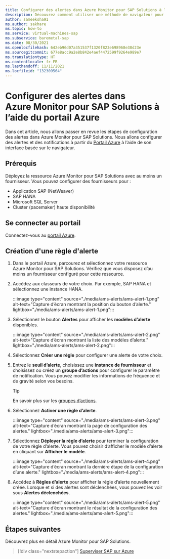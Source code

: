 ```yaml
---
title: Configurer des alertes dans Azure Monitor pour SAP Solutions à l’aide du portail Azure
description: Découvrez comment utiliser une méthode de navigateur pour configurer des alertes dans Azure Monitor pour SAP Solutions.
author: sameeksha91
ms.author: sakhare
ms.topic: how-to
ms.service: virtual-machines-sap
ms.subservice: baremetal-sap
ms.date: 08/30/2021
ms.openlocfilehash: 642eb96d07a351537f1320f823e698968e38d23e
ms.sourcegitcommit: 677e8acc9a2e8b842e4aef4472599f9264e989e7
ms.translationtype: HT
ms.contentlocale: fr-FR
ms.lasthandoff: 11/11/2021
ms.locfileid: "132309564"
---
```

# <a name="configure-alerts-in-azure-monitor-for-sap-solutions-by-using-the-azure-portal"></a>Configurer des alertes dans Azure Monitor pour SAP Solutions à l’aide du portail Azure

Dans cet article, nous allons passer en revue les étapes de configuration des alertes dans Azure Monitor pour SAP Solutions. Nous allons configurer des alertes et des notifications à partir du [Portail Azure](https://azure.microsoft.com/features/azure-portal) à l’aide de son interface basée sur le navigateur.

## <a name="prerequisites"></a>Prérequis

Déployez la ressource Azure Monitor pour SAP Solutions avec au moins un fournisseur. Vous pouvez configurer des fournisseurs pour : 
- Application SAP (NetWeaver)
- SAP HANA
- Microsoft SQL Server
- Cluster (pacemaker) haute disponibilité

## <a name="sign-in-to-the-portal"></a>Se connecter au portail

Connectez-vous au [portail Azure](https://portal.azure.com).

## <a name="create-an-alert-rule"></a>Création d'une règle d'alerte

1.  Dans le portail Azure, parcourez et sélectionnez votre ressource Azure Monitor pour SAP Solutions. Vérifiez que vous disposez d’au moins un fournisseur configuré pour cette ressource. 
2.  Accédez aux classeurs de votre choix. Par exemple, SAP HANA et sélectionnez une instance HANA.

    :::image type="content" source="./media/ams-alerts/ams-alert-1.png" alt-text="Capture d’écran montrant la position du bouton d’alerte." lightbox="./media/ams-alerts/ams-alert-1.png":::
  
3.  Sélectionnez le bouton **Alertes** pour afficher les **modèles d’alerte** disponibles.

    :::image type="content" source="./media/ams-alerts/ams-alert-2.png" alt-text="Capture d’écran montrant la liste des modèles d’alerte." lightbox="./media/ams-alerts/ams-alert-2.png":::
    
4.  Sélectionnez **Créer une règle** pour configurer une alerte de votre choix.
5.  Entrez le **seuil d’alerte**, choisissez une **instance de fournisseur** et choisissez ou créez un **groupe d’actions** pour configurer le paramètre de notification. Vous pouvez modifier les informations de fréquence et de gravité selon vos besoins.

    >[!Tip]
    > En savoir plus sur les [groupes d’actions](../../../azure-monitor/alerts/action-groups.md). 
    
7.  Sélectionnez **Activer une règle d’alerte**.

    :::image type="content" source="./media/ams-alerts/ams-alert-3.png" alt-text="Capture d’écran montrant la page de configuration des alertes." lightbox="./media/ams-alerts/ams-alert-3.png":::
    
7.  Sélectionnez **Déployer la règle d’alerte** pour terminer la configuration de votre règle d’alerte. Vous pouvez choisir d’afficher le modèle d’alerte en cliquant sur **Afficher le modèle**.

    :::image type="content" source="./media/ams-alerts/ams-alert-4.png" alt-text="Capture d’écran montrant la dernière étape de la configuration d’une alerte." lightbox="./media/ams-alerts/ams-alert-4.png":::
    
8.  Accédez à **Règles d’alerte** pour afficher la règle d’alerte nouvellement créée. Lorsque et si des alertes sont déclenchées, vous pouvez les voir sous **Alertes déclenchées**.

    :::image type="content" source="./media/ams-alerts/ams-alert-5.png" alt-text="Capture d’écran montrant le résultat de la configuration des alertes." lightbox="./media/ams-alerts/ams-alert-5.png":::

## <a name="next-steps"></a>Étapes suivantes

Découvrez plus en détail Azure Monitor pour SAP Solutions.

> [!div class="nextstepaction"]
> [Superviser SAP sur Azure](monitor-sap-on-azure.md)
